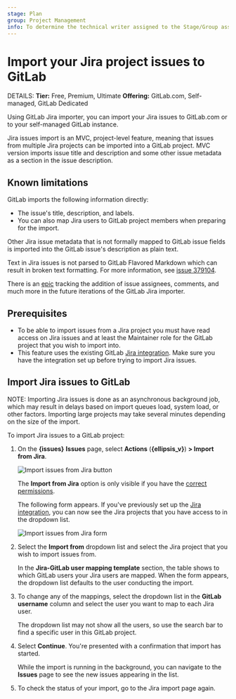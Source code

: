 ```yaml
---
stage: Plan
group: Project Management
info: To determine the technical writer assigned to the Stage/Group associated with this page, see https://handbook.gitlab.com/handbook/product/ux/technical-writing/#assignments
---
```


# Import your Jira project issues to GitLab

DETAILS:
**Tier:** Free, Premium, Ultimate
**Offering:** GitLab.com, Self-managed, GitLab Dedicated

Using GitLab Jira importer, you can import your Jira issues to GitLab.com or to
your self-managed GitLab instance.

Jira issues import is an MVC, project-level feature, meaning that issues from multiple
Jira projects can be imported into a GitLab project. MVC version imports issue title and description
and some other issue metadata as a section in the issue description.

## Known limitations

GitLab imports the following information directly:

- The issue's title, description, and labels.
- You can also map Jira users to GitLab project members when preparing for the import.

Other Jira issue metadata that is not formally mapped to GitLab issue fields is
imported into the GitLab issue's description as plain text.

Text in Jira issues is not parsed to GitLab Flavored Markdown which can result in broken text formatting.
For more information, see [issue 379104](https://gitlab.com/gitlab-org/gitlab/-/issues/379104).

There is an [epic](https://gitlab.com/groups/gitlab-org/-/epics/2738) tracking the addition of issue assignees, comments, and much more in the future
iterations of the GitLab Jira importer.

## Prerequisites

- To be able to import issues from a Jira project you must have read access on Jira
  issues and at least the Maintainer role for the GitLab project that you wish to import into.
- This feature uses the existing GitLab [Jira integration](../../../integration/jira/index.md).
  Make sure you have the integration set up before trying to import Jira issues.

## Import Jira issues to GitLab

NOTE:
Importing Jira issues is done as an asynchronous background job, which
may result in delays based on import queues load, system load, or other factors.
Importing large projects may take several minutes depending on the size of the import.

To import Jira issues to a GitLab project:

1. On the **{issues}** **Issues** page, select **Actions** (**{ellipsis_v}**) **> Import from Jira**.

   ![Import issues from Jira button](img/jira/import_issues_from_jira_button_v16_3.png)

   The **Import from Jira** option is only visible if you have the [correct permissions](#prerequisites).

   The following form appears.
   If you've previously set up the [Jira integration](../../../integration/jira/index.md), you can now see
   the Jira projects that you have access to in the dropdown list.

   ![Import issues from Jira form](img/jira/import_issues_from_jira_form_v13_2.png)

1. Select the **Import from** dropdown list and select the Jira project that you wish to import issues from.

   In the **Jira-GitLab user mapping template** section, the table shows to which GitLab users your Jira
   users are mapped.
   When the form appears, the dropdown list defaults to the user conducting the import.

1. To change any of the mappings, select the dropdown list in the **GitLab username** column and
   select the user you want to map to each Jira user.

   The dropdown list may not show all the users, so use the search bar to find a specific
   user in this GitLab project.

1. Select **Continue**. You're presented with a confirmation that import has started.

   While the import is running in the background, you can navigate
   to the **Issues** page to see the new issues appearing in the list.

1. To check the status of your import, go to the Jira import page again.
